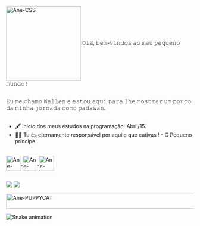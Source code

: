  <img align="center" alt="Ane-CSS" height="200" width="200" src="https://i.pinimg.com/564x/51/e7/dc/51e7dcd38b71ac355da3707ce9a4d2bd.jpg"> 𝙾𝚕𝚊́, 𝚋𝚎𝚖-𝚟𝚒𝚗𝚍𝚘𝚜 𝚊𝚘 𝚖𝚎𝚞 𝚙𝚎𝚚𝚞𝚎𝚗𝚘 𝚖𝚞𝚗𝚍𝚘 !
##
𝙴𝚞 𝚖𝚎 𝚌𝚑𝚊𝚖𝚘 𝚆𝚎𝚕𝚕𝚎𝚗 𝚎 𝚎𝚜𝚝𝚘𝚞 𝚊𝚚𝚞𝚒 𝚙𝚊𝚛𝚊 𝚕𝚑𝚎 𝚖𝚘𝚜𝚝𝚛𝚊𝚛 𝚞𝚖 𝚙𝚘𝚞𝚌𝚘 𝚍𝚊 𝚖𝚒𝚗𝚑𝚊 𝚓𝚘𝚛𝚗𝚊𝚍𝚊 𝚌𝚘𝚖𝚘 𝚙𝚊𝚍𝚊𝚠𝚊𝚗.
##
- 🖋 inicio dos meus estudos na programação: Abril/15.
- 👨‍⚕️ Tu és eternamente responsável por aquilo que cativas ! - O Pequeno príncipe.

<div align="center">
  <a href="https://github.com/WellenSilveira">

</div>
<div style="display: inline_block"><br>
 
  <img align="center" alt="Ane-HTML" height="40" width="40" src="https://cdn-user-icons.flaticon.com/67297/67297640/1648700797341.svg?token=exp=1648701817~hmac=40201712d87ed0563a12b65d70fc060e">
  <img align="center" alt="Ane-CSS" height="40" width="40" src="https://cdn-user-icons.flaticon.com/67297/67297640/1648701036582.svg?token=exp=1648701937~hmac=329e653b5f0006ecdc0793446103d2f9">
  <img align="center" alt="Ane-JAVASCRIPT" height="40" width="40" src="https://cdn-user-icons.flaticon.com/67297/67297640/1648700936606.svg?token=exp=1648701838~hmac=c327ae392b3f0714535556ce4f86200b">
  
</div>
  
 ##

<div> 
   
  <a href="https://www.instagram.com/wellensilveira._/" target="_blank"><img src="https://img.shields.io/badge/-Instagram-%23E4405F?style=for-the-badge&logo=instagram&logoColor=white" target="_blank"></a>
  <a href="https://www.linkedin.com/in/wellen-silveira-713b74196/" target="_blank"><img src="https://img.shields.io/badge/-LinkedIn-%230077B5?style=for-the-badge&logo=linkedin&logoColor=white" target="_blank"></a>
   
 <img align="center" alt="Ane-PUPPYCAT" height="40" width="800" src="https://64.media.tumblr.com/dd14c7bf8cd9d303c8bb61c7881f519b/32def0f415390453-c5/s640x960/2763bd379a536b7fcef54d25479549fdf8ee60ef.gifv">

  ![Snake animation](https://github.com/ThatianeDeboleto/ThatianeDeboleto/blob/output/github-contribution-grid-snake.svg)
  
</div>
